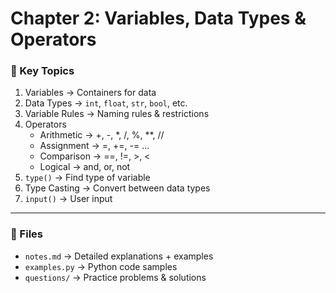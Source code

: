 # Chapter 2: Variables, Data Types & Operators

### 🔑 Key Topics
1. Variables → Containers for data
2. Data Types → `int`, `float`, `str`, `bool`, etc.
3. Variable Rules → Naming rules & restrictions
4. Operators
   - Arithmetic → +, -, *, /, %, **, //
   - Assignment → =, +=, -= ...
   - Comparison → ==, !=, >, <
   - Logical → and, or, not
5. `type()` → Find type of variable
6. Type Casting → Convert between data types
7. `input()` → User input

---

### 📂 Files
- `notes.md` → Detailed explanations + examples
- `examples.py` → Python code samples
- `questions/` → Practice problems & solutions